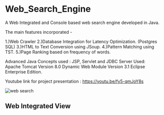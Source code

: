 # Web_Search_Engine 

A Web Integrated and Console based web search engine developed in Java. 

The main features incorporated -

1.)Web Crawler
2.)Database Integration for Latency Optimization. (Postgres SQL)
3.)HTML to Text Conversion using JSoup.
4.)Pattern Matching using TST.
5.)Page Ranking based on frequency of words.

Advanced Java Concepts used : JSP, Servlet and JDBC
Server Used: Apache Tomcat Version 8.0
Dynamic Web Module Version 3.1
Eclipse Enterprise Edition.

Youtube link for project presentation : https://youtu.be/fy5-qmJoY8s

![web search](https://user-images.githubusercontent.com/25987777/114093164-692f5680-98d8-11eb-8be4-0e1fa7d26b91.png)

## Web Integrated View


